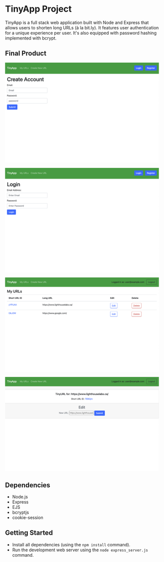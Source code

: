 # TinyApp Project

TinyApp is a full stack web application built with Node and Express that allows users to shorten long URLs (à la bit.ly). It features user authentication for a unique experience per user. It's also equipped with password hashing implemented with bcrypt.

## Final Product

!["Create Account Page"](https://github.com/VagrantGinger68/tinyapp/blob/main/docs/Create_Account_page.png?raw=true)

!["Login Page"](https://github.com/VagrantGinger68/tinyapp/blob/main/docs/login_page.png?raw=true)

!["'My URLs' View"](https://github.com/VagrantGinger68/tinyapp/blob/main/docs/url_page.png?raw=true)

!["URL Page"](https://github.com/VagrantGinger68/tinyapp/blob/main/docs/url_view.png?raw=true)

## Dependencies

- Node.js
- Express
- EJS
- bcryptjs
- cookie-session

## Getting Started

- Install all dependencies (using the `npm install` command).
- Run the development web server using the `node express_server.js` command.

